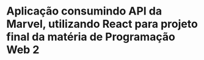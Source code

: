 # Aplicação consumindo API da Marvel, utilizando React para projeto final da matéria de Programação Web 2
